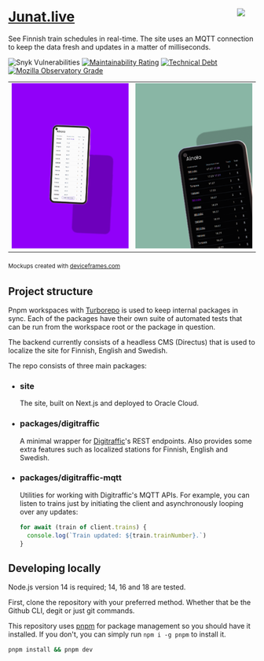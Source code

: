 <h1><a href="https://junat.live">Junat.live</a> <img src="https://junat.live/maskable_icon.png" width="38px" align="right" /></h1>

See Finnish train schedules in real-time. The site uses an MQTT connection to keep the data fresh and updates in a matter of milliseconds.

![Snyk Vulnerabilities](https://img.shields.io/snyk/vulnerabilities/github/jqpe/junat.live)
[![Maintainability Rating](https://sonarcloud.io/api/project_badges/measure?project=junat.live&metric=sqale_rating)](https://sonarcloud.io/dashboard?id=junat.live)
[![Technical Debt](https://sonarcloud.io/api/project_badges/measure?project=junat.live&metric=sqale_index)](https://sonarcloud.io/dashboard?id=junat.live)
[![Mozilla Observatory Grade](https://img.shields.io/mozilla-observatory/grade/junat.live)](https://observatory.mozilla.org/analyze/junat.live)


<table>
<tbody><tr>
<td>
<img src=".github/assets/phone1.png" alt="A phone mockup with Ainola route in junat.live" />
</td>

<td>
<img src=".github/assets/phone2.png" alt="A phone mockup in a dark mode with Ainola route in junat.live"/>
</td>
</tr></tbody>
</table>

<sub>Mockups created with [deviceframes.com](https://deviceframes.com)<sub>

## Project structure

Pnpm workspaces with [Turborepo](https://turborepo.org/) is used to keep internal packages in sync. Each of the packages have their own suite of automated tests that can be run from the workspace root or the package in question.

The backend currently consists of a headless CMS (Directus) that is used to localize the site for Finnish, English and Swedish.

The repo consists of three main packages:

- ### site

  The site, built on Next.js and deployed to Oracle Cloud.

- ### packages/digitraffic

  A minimal wrapper for [Digitraffic](https://digitraffic.fi)'s REST endpoints. Also provides some extra features such as localized stations for Finnish, English and Swedish.

- ### packages/digitraffic-mqtt
  Utilities for working with Digitraffic's MQTT APIs. For example, you can listen to trains just by initiating the client and asynchronously looping over any updates:
  ```js
  for await (train of client.trains) {
    console.log(`Train updated: ${train.trainNumber}.`)
  }
  ```

## Developing locally
Node.js version 14 is required; 14, 16 and 18 are tested.

First, clone the repository with your preferred method. Whether that be the Github CLI, degit or just git commands.

This repository uses [pnpm](https://pnpm.io/) for package management so you should have it installed. If you don't, you can simply run `npm i -g pnpm` to install it.

```sh
pnpm install && pnpm dev
```
